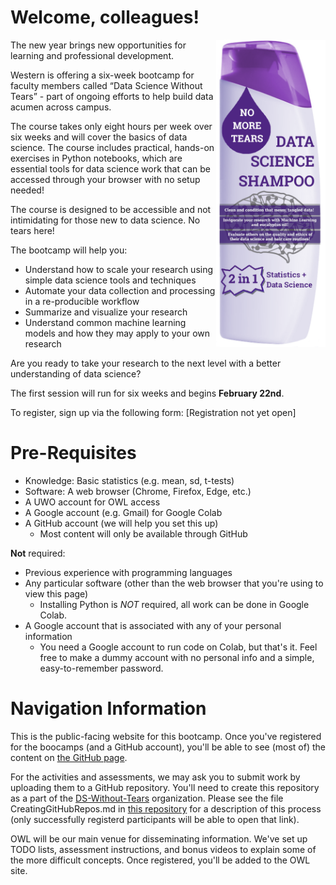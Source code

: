 # Welcome, colleagues!

<img align="right" src="shampoobottle.png" width=175px>

The new year brings new opportunities for learning and professional development.
 
Western is offering a six-week bootcamp for faculty members called “Data Science Without Tears” - part of ongoing efforts to help build data acumen across campus.
 
The course takes only eight hours per week over six weeks and will cover the basics of data science. The course includes practical, hands-on exercises in Python notebooks, which are essential tools for data science work that can be accessed through your browser with no setup needed!
 
The course is designed to be accessible and not intimidating for those new to data science. No tears here!
 
The bootcamp will help you:
 
- Understand how to scale your research using simple data science tools and techniques
- Automate your data collection and processing in a re-producible workflow
- Summarize and visualize your research
- Understand common machine learning models and how they may apply to your own research
 
Are you ready to take your research to the next level with a better understanding of data science?

The first session will run for six weeks and begins **February 22nd**.

To register, sign up via the following form: [Registration not yet open]


# Pre-Requisites

- Knowledge: Basic statistics (e.g. mean, sd, t-tests)
- Software: A web browser (Chrome, Firefox, Edge, etc.)
- A UWO account for OWL access
- A Google account (e.g. Gmail) for Google Colab
- A GitHub account (we will help you set this up)
    - Most content will only be available through GitHub

**Not** required:

- Previous experience with programming languages
- Any particular software (other than the web browser that you're using to view this page)
    - Installing Python is *NOT* required, all work can be done in Google Colab.
- A Google account that is associated with any of your personal information
    - You need a Google account to run code on Colab, but that's it. Feel free to make a dummy account with no personal info and a simple, easy-to-remember password.

# Navigation Information

This is the public-facing website for this bootcamp. Once you've registered for the boocamps (and a GitHub account), you'll be able to see (most of) the content on [the GitHub page](https://github.com/DS-Without-Tears).

For the activities and assessments, we may ask you to submit work by uploading them to a GitHub repository. You'll need to create this repository as a part of the [DS-Without-Tears](https://github.com/DS-Without-Tears) organization. Please see the file CreatingGitHubRepos.md in [this repository](https://github.com/DS-Without-Tears/2021-Winter-Content) for a description of this process (only successfully registerd participants will be able to open that link).

OWL will be our main venue for disseminating information. We've set up TODO lists, assessment instructions, and bonus videos to explain some of the more difficult concepts. Once registered, you'll be added to the OWL site.
